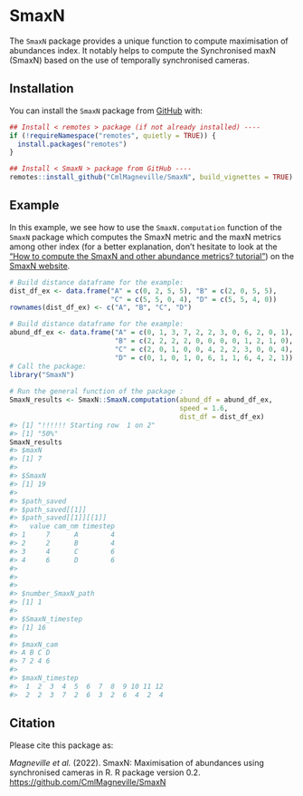 
<!-- README.md is generated from README.Rmd. Please edit that file -->

# SmaxN

The `SmaxN` package provides a unique function to compute maximisation
of abundances index. It notably helps to compute the Synchronised maxN
(SmaxN) based on the use of temporally synchronised cameras.

## Installation

You can install the `SmaxN` package from [GitHub](https://github.com/)
with:

``` r
## Install < remotes > package (if not already installed) ----
if (!requireNamespace("remotes", quietly = TRUE)) {
  install.packages("remotes")
}

## Install < SmaxN > package from GitHub ----
remotes::install_github("CmlMagneville/SmaxN", build_vignettes = TRUE)
```

## Example

In this example, we see how to use the `SmaxN.computation` function of
the `SmaxN` package which computes the SmaxN metric and the maxN metrics
among other index (for a better explanation, don’t hesitate to look at
the [“How to compute the SmaxN and other abundance metrics?
tutorial”]()) on the [SmaxN
website](https://cmlmagneville.github.io/SmaxN/).

``` r
# Build distance dataframe for the example:
dist_df_ex <- data.frame("A" = c(0, 2, 5, 5), "B" = c(2, 0, 5, 5), 
                         "C" = c(5, 5, 0, 4), "D" = c(5, 5, 4, 0))
rownames(dist_df_ex) <- c("A", "B", "C", "D")

# Build distance dataframe for the example:
abund_df_ex <- data.frame("A" = c(0, 1, 3, 7, 2, 2, 3, 0, 6, 2, 0, 1), 
                          "B" = c(2, 2, 2, 2, 0, 0, 0, 0, 1, 2, 1, 0), 
                          "C" = c(2, 0, 1, 0, 0, 4, 2, 2, 3, 0, 0, 4), 
                          "D" = c(0, 1, 0, 1, 0, 6, 1, 1, 6, 4, 2, 1))
# Call the package:
library("SmaxN")
 
# Run the general function of the package :
SmaxN_results <- SmaxN::SmaxN.computation(abund_df = abund_df_ex, 
                                          speed = 1.6, 
                                          dist_df = dist_df_ex)
#> [1] "!!!!!! Starting row  1 on 2"
#> [1] "50%"
SmaxN_results
#> $maxN
#> [1] 7
#> 
#> $SmaxN
#> [1] 19
#> 
#> $path_saved
#> $path_saved[[1]]
#> $path_saved[[1]][[1]]
#>   value cam_nm timestep
#> 1     7      A        4
#> 2     2      B        4
#> 3     4      C        6
#> 4     6      D        6
#> 
#> 
#> 
#> $number_SmaxN_path
#> [1] 1
#> 
#> $SmaxN_timestep
#> [1] 16
#> 
#> $maxN_cam
#> A B C D 
#> 7 2 4 6 
#> 
#> $maxN_timestep
#>  1  2  3  4  5  6  7  8  9 10 11 12 
#>  2  2  3  7  2  6  3  2  6  4  2  4
```

## Citation

Please cite this package as:

*Magneville et al.* (2022). SmaxN: Maximisation of abundances using
synchronised cameras in R. R package version 0.2.
<https://github.com/CmlMagneville/SmaxN>
